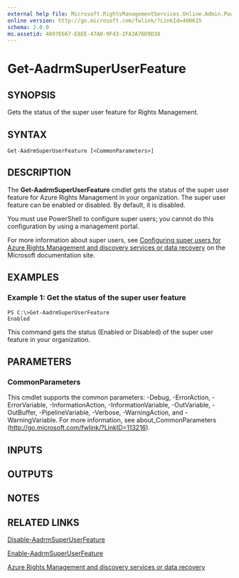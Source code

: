 ```yaml
---
external help file: Microsoft.RightsManagementServices.Online.Admin.PowerShell.dll-Help.xml
online version: http://go.microsoft.com/fwlink/?LinkId=400615
schema: 2.0.0
ms.assetid: 4897E667-E8EE-47A0-9F43-2FA3A76D9D38
---
```


# Get-AadrmSuperUserFeature

## SYNOPSIS
Gets the status of the super user feature for Rights Management.

## SYNTAX

```
Get-AadrmSuperUserFeature [<CommonParameters>]
```

## DESCRIPTION
The **Get-AadrmSuperUserFeature** cmdlet gets the status of the super user feature for Azure Rights Management in your organization. The super user feature can be enabled or disabled. By default, it is disabled.

You must use PowerShell to configure super users; you cannot do this configuration by using a management portal.

For more information about super users, see [Configuring super users for Azure Rights Management and discovery services or data recovery](https://docs.microsoft.com/information-protection/deploy-use/configure-super-users) on the Microsoft documentation site.

## EXAMPLES

### Example 1: Get the status of the super user feature
```
PS C:\>Get-AadrmSuperUserFeature
Enabled
```

This command gets the status (Enabled or Disabled) of the super user feature in your organization.

## PARAMETERS

### CommonParameters
This cmdlet supports the common parameters: -Debug, -ErrorAction, -ErrorVariable, -InformationAction, -InformationVariable, -OutVariable, -OutBuffer, -PipelineVariable, -Verbose, -WarningAction, and -WarningVariable. For more information, see about_CommonParameters (http://go.microsoft.com/fwlink/?LinkID=113216).

## INPUTS

## OUTPUTS

## NOTES

## RELATED LINKS

[Disable-AadrmSuperUserFeature](./Disable-AadrmSuperUserFeature.md)

[Enable-AadrmSuperUserFeature](./Enable-AadrmSuperUserFeature.md)

[Azure Rights Management and discovery services or data recovery](https://docs.microsoft.com/information-protection/deploy-use/configure-super-users)
